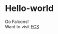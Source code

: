 # Hello-world
Go Falcons! </br>
Want to visit
<a href="http://www.friendshipchristian.net"> FCS</a>

